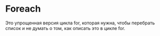 # Foreach
Это упрощенная версия цикла for, которая нужна,
чтобы перебрать список и не думать о том, как описать это в цикле for. 
